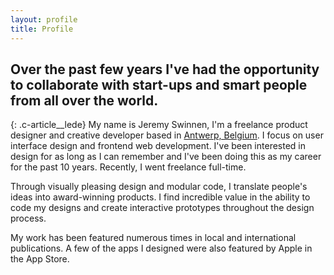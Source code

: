 ```yaml
---
layout: profile
title: Profile
---
```

## Over the past few years I've had the opportunity to collaborate with start-ups and smart people from all over the world.
{: .c-article__lede}
My name is Jeremy Swinnen, I'm a freelance product designer and creative developer based in [Antwerp, Belgium](https://goo.gl/maps/igSsnqybjE82). I focus on user interface design and frontend web development. I've been interested in design for as long as I can remember and I've been doing this as my career for the past 10 years. Recently, I went freelance full-time.

Through visually pleasing design and modular code, I translate people's ideas into award-winning products. I find incredible value in the ability to code my designs and create interactive prototypes throughout the design process.

My work has been featured numerous times in local and international publications. A few of the apps I designed were also featured by Apple in the App Store.
